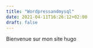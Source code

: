 ```yaml
---
title: "Wordpressandmysql"
date: 2021-04-11T16:26:12+02:00
draft: false
---
```

Bienvenue sur mon site hugo

